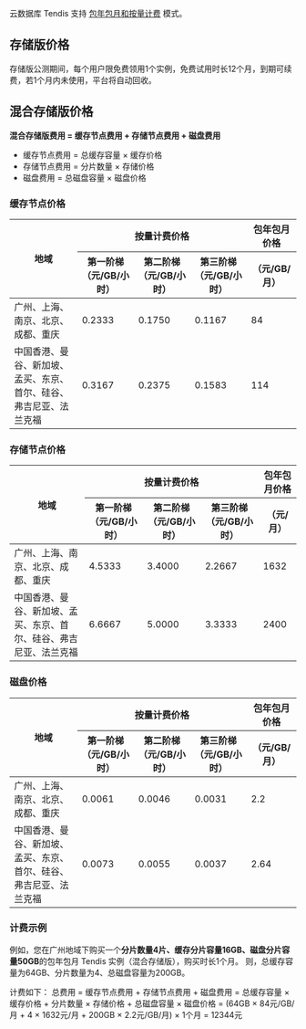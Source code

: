 云数据库 Tendis 支持 [包年包月和按量计费](https://cloud.tencent.com/document/product/1363/50852) 模式。

## 存储版价格
存储版公测期间，每个用户限免费领用1个实例，免费试用时长12个月，到期可续费，若1个月内未使用，平台将自动回收。

## 混合存储版价格
**混合存储版费用 = 缓存节点费用 + 存储节点费用 + 磁盘费用**
- 缓存节点费用 = 总缓存容量 × 缓存价格
- 存储节点费用 = 分片数量 × 存储价格
- 磁盘费用 = 总磁盘容量 × 磁盘价格

### 缓存节点价格
<table>
<tr><th rowspan=2>地域</th><th colspan = "3">按量计费价格	</th><th>包年包月价格</th></tr>
<tr><th>第一阶梯（元/GB/小时）</th><th>第二阶梯（元/GB/小时）</th><th>第三阶梯（元/GB/小时）</th><th>（元/GB/月）</th></tr>
<tbody>
<tr>
<td>广州、上海、南京、北京、成都、重庆</td>
<td>0.2333</td><td>0.1750</td><td>0.1167</td><td>84</td>
</tr>
<tr>
<td>中国香港、曼谷、新加坡、孟买、东京、首尔、硅谷、弗吉尼亚、法兰克福</td>
<td>0.3167</td><td>0.2375</td><td>0.1583</td><td>114</td>
</tr>
</tbody></table>

### 存储节点价格
<table>
<tr><th rowspan=2>地域</th><th colspan = "3">按量计费价格</th><th>包年包月价格</th></tr>
<tr><th>第一阶梯（元/GB/小时）</th><th>第二阶梯（元/GB/小时）</th><th>第三阶梯（元/GB/小时）</th>
<th>（元/月）</th></tr>
<tbody>
<tr>
<td>广州、上海、南京、北京、成都、重庆</td>
<td>4.5333</td><td>3.4000</td><td>2.2667</td><td>1632</td>
</tr>
<tr>
<td>中国香港、曼谷、新加坡、孟买、东京、首尔、硅谷、弗吉尼亚、法兰克福</td>
<td>6.6667</td><td>5.0000</td><td>3.3333</td><td>2400</td>
</tr>
</tbody></table>

### 磁盘价格
<table>
<tr><th rowspan=2>地域</th><th colspan = "3">按量计费价格</th><th>包年包月价格</th></tr>
<tr><th>第一阶梯（元/GB/小时）</th><th>第二阶梯（元/GB/小时）</th><th>第三阶梯（元/GB/小时）</th><th>（元/GB/月）</th></tr>
<tbody><tr>
<td>广州、上海、南京、北京、成都、重庆</td>
<td>0.0061</td><td>0.0046</td><td>0.0031</td><td>2.2</td>
</tr>
<tr>
<td>中国香港、曼谷、新加坡、孟买、东京、首尔、硅谷、弗吉尼亚、法兰克福</td>
<td>0.0073</td><td>0.0055</td><td>0.0037</td><td>2.64</td>
</tr>
</tbody></table>

### 计费示例
例如，您在广州地域下购买一个**分片数量4片、缓存分片容量16GB、磁盘分片容量50GB**的包年包月 Tendis 实例（混合存储版），购买时长1个月。
则，总缓存容量为64GB、分片数量为4、总磁盘容量为200GB。

计费如下：
总费用 = 缓存节点费用 + 存储节点费用 + 磁盘费用 = 总缓存容量 × 缓存价格 + 分片数量 × 存储价格 + 总磁盘容量 × 磁盘价格 = (64GB × 84元/GB/月 + 4 × 1632元/月 + 200GB × 2.2元/GB/月)  × 1个月 = 12344元

